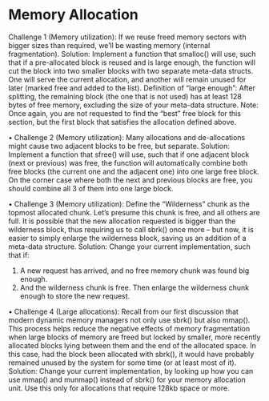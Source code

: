 # Memory Allocation

Challenge 1 (Memory utilization):
If we reuse freed memory sectors with bigger sizes than required, we’ll be wasting memory
(internal fragmentation).
Solution: Implement a function that smalloc() will use, such that if a pre-allocated block
is reused and is large enough, the function will cut the block into two smaller blocks with two
separate meta-data structs. One will serve the current allocation, and another will remain
unused for later (marked free and added to the list).
Definition of “large enough”: After splitting, the remaining block (the one that is not used) has
at least 128 bytes of free memory, excluding the size of your meta-data structure.
Note: Once again, you are not requested to find the “best” free block for this section, but the
first block that satisfies the allocation defined above.


• Challenge 2 (Memory utilization):
Many allocations and de-allocations might cause two adjacent blocks to be free, but separate.
Solution: Implement a function that sfree() will use, such that if one adjacent block (next
or previous) was free, the function will automatically combine both free blocks (the current
one and the adjacent one) into one large free block. On the corner case where both the next
and previous blocks are free, you should combine all 3 of them into one large block.


• Challenge 3 (Memory utilization):
Define the “Wilderness” chunk as the topmost allocated chunk. Let’s presume this chunk is
free, and all others are full. It is possible that the new allocation requested is bigger than the
wilderness block, thus requiring us to call sbrk() once more – but now, it is easier to simply
enlarge the wilderness block, saving us an addition of a meta-data structure.
Solution: Change your current implementation, such that if:
1. A new request has arrived, and no free memory chunk was found big enough.
2. And the wilderness chunk is free.
Then enlarge the wilderness chunk enough to store the new request.


• Challenge 4 (Large allocations):
Recall from our first discussion that modern dynamic memory managers not only use sbrk()
but also mmap(). This process helps reduce the negative effects of memory fragmentation
when large blocks of memory are freed but locked by smaller, more recently allocated blocks
lying between them and the end of the allocated space. In this case, had the block been
allocated with sbrk(), it would have probably remained unused by the system for some time
(or at least most of it).
Solution: Change your current implementation, by looking up how you can use mmap()
and munmap() instead of sbrk() for your memory allocation unit. Use this only for
allocations that require 128kb space or more.
